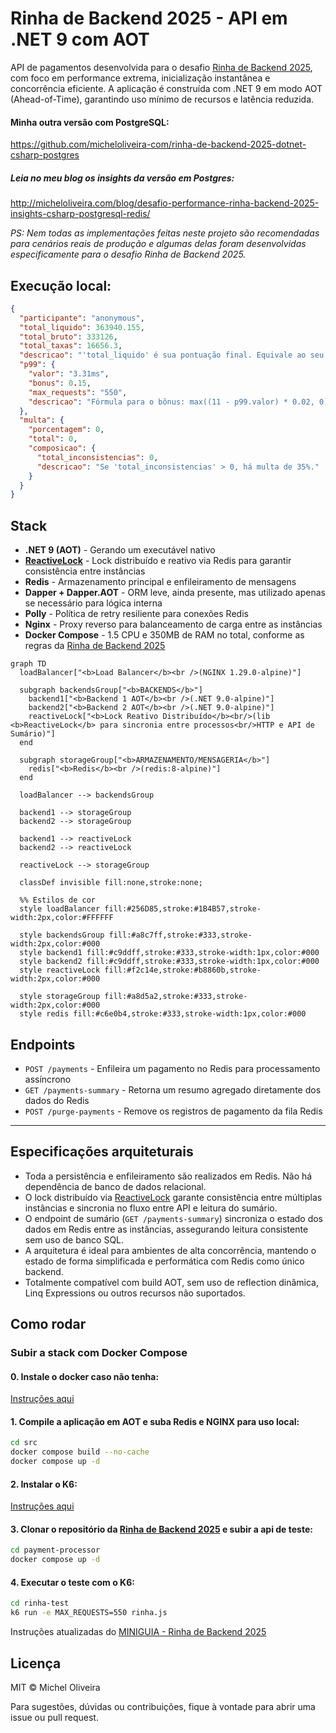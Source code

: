 # Rinha de Backend 2025 - API em .NET 9 com AOT

API de pagamentos desenvolvida para o desafio [Rinha de Backend 2025](https://github.com/zanfranceschi/rinha-de-backend-2025), com foco em performance extrema, inicialização instantânea e concorrência eficiente. A aplicação é construída com .NET 9 em modo AOT (Ahead-of-Time), garantindo uso mínimo de recursos e latência reduzida.

#### Minha outra versão com PostgreSQL:
https://github.com/micheloliveira-com/rinha-de-backend-2025-dotnet-csharp-postgres
##### Leia no meu blog os insights da versão em Postgres:
http://micheloliveira.com/blog/desafio-performance-rinha-backend-2025-insights-csharp-postgresql-redis/

*PS: Nem todas as implementações feitas neste projeto são recomendadas para cenários reais de produção e algumas delas foram desenvolvidas especificamente para o desafio Rinha de Backend 2025.*

## Execução local:
```json
{
  "participante": "anonymous",
  "total_liquido": 363940.155,
  "total_bruto": 333126,
  "total_taxas": 16656.3,
  "descricao": "'total_liquido' é sua pontuação final. Equivale ao seu lucro. Fórmula: total_liquido + (total_liquido * p99.bonus) - (total_liquido * multa.porcentagem)",
  "p99": {
    "valor": "3.31ms",
    "bonus": 0.15,
    "max_requests": "550",
    "descricao": "Fórmula para o bônus: max((11 - p99.valor) * 0.02, 0)"
  },
  "multa": {
    "porcentagem": 0,
    "total": 0,
    "composicao": {
      "total_inconsistencias": 0,
      "descricao": "Se 'total_inconsistencias' > 0, há multa de 35%."
    }
  }
}
```

## Stack

- **.NET 9 (AOT)** - Gerando um executável nativo
- **[ReactiveLock](https://www.nuget.org/packages/ReactiveLock.Distributed.Redis/)** - Lock distribuído e reativo via Redis para garantir consistência entre instâncias
- **Redis** - Armazenamento principal e enfileiramento de mensagens
- **Dapper + Dapper.AOT** - ORM leve, ainda presente, mas utilizado apenas se necessário para lógica interna
- **Polly** - Política de retry resiliente para conexões Redis
- **Nginx** - Proxy reverso para balanceamento de carga entre as instâncias
- **Docker Compose** - 1.5 CPU e 350MB de RAM no total, conforme as regras da [Rinha de Backend 2025](https://github.com/zanfranceschi/rinha-de-backend-2025)

```mermaid
graph TD
  loadBalancer["<b>Load Balancer</b><br />(NGINX 1.29.0-alpine)"]

  subgraph backendsGroup["<b>BACKENDS</b>"]
    backend1["<b>Backend 1 AOT</b><br />(.NET 9.0-alpine)"]
    backend2["<b>Backend 2 AOT</b><br />(.NET 9.0-alpine)"]
    reactiveLock["<b>Lock Reativo Distribuído</b><br/>(lib <b>ReactiveLock</b> para sincronia entre processos<br/>HTTP e API de Sumário)"]
  end

  subgraph storageGroup["<b>ARMAZENAMENTO/MENSAGERIA</b>"]
    redis["<b>Redis</b><br />(redis:8-alpine)"]
  end

  loadBalancer --> backendsGroup

  backend1 --> storageGroup
  backend2 --> storageGroup

  backend1 --> reactiveLock
  backend2 --> reactiveLock

  reactiveLock --> storageGroup

  classDef invisible fill:none,stroke:none;

  %% Estilos de cor
  style loadBalancer fill:#256D85,stroke:#1B4B57,stroke-width:2px,color:#FFFFFF

  style backendsGroup fill:#a8c7ff,stroke:#333,stroke-width:2px,color:#000
  style backend1 fill:#c9ddff,stroke:#333,stroke-width:1px,color:#000
  style backend2 fill:#c9ddff,stroke:#333,stroke-width:1px,color:#000
  style reactiveLock fill:#f2c14e,stroke:#b8860b,stroke-width:2px,color:#000

  style storageGroup fill:#a8d5a2,stroke:#333,stroke-width:2px,color:#000
  style redis fill:#c6e0b4,stroke:#333,stroke-width:1px,color:#000
```

## Endpoints

- `POST /payments` - Enfileira um pagamento no Redis para processamento assíncrono
- `GET /payments-summary` - Retorna um resumo agregado diretamente dos dados do Redis
- `POST /purge-payments` - Remove os registros de pagamento da fila Redis

---

## Especificações arquiteturais

- Toda a persistência e enfileiramento são realizados em Redis. Não há dependência de banco de dados relacional.
- O lock distribuído via [ReactiveLock](https://www.nuget.org/packages/ReactiveLock.Distributed.Redis/) garante consistência entre múltiplas instâncias e sincronia no fluxo entre API e leitura do sumário.
- O endpoint de sumário (`GET /payments-summary`) sincroniza o estado dos dados em Redis entre as instâncias, assegurando leitura consistente sem uso de banco SQL.
- A arquitetura é ideal para ambientes de alta concorrência, mantendo o estado de forma simplificada e performática com Redis como único backend.
- Totalmente compatível com build AOT, sem uso de reflection dinâmica, Linq Expressions ou outros recursos não suportados.

## Como rodar

### Subir a stack com Docker Compose
#### 0. Instale o docker caso não tenha:

[Instruções aqui](https://docs.docker.com/get-started/get-docker/)

#### 1. Compile a aplicação em AOT e suba Redis e NGINX para uso local:
```bash
cd src
docker compose build --no-cache
docker compose up -d
```

#### 2. Instalar o K6:

[Instruções aqui](https://grafana.com/docs/k6/latest/set-up/install-k6/)

#### 3. Clonar o repositório da [Rinha de Backend 2025](https://github.com/zanfranceschi/rinha-de-backend-2025) e subir a api de teste:
```bash
cd payment-processor
docker compose up -d
```

#### 4. Executar o teste com o K6:
```bash
cd rinha-test
k6 run -e MAX_REQUESTS=550 rinha.js
```

Instruções atualizadas do [MINIGUIA - Rinha de Backend 2025](https://github.com/zanfranceschi/rinha-de-backend-2025/blob/main/rinha-test/MINIGUIA.md)

## Licença

MIT © Michel Oliveira

Para sugestões, dúvidas ou contribuições, fique à vontade para abrir uma issue ou pull request.